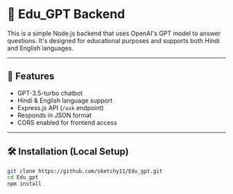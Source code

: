 # 🧠 Edu_GPT Backend

This is a simple Node.js backend that uses OpenAI's GPT model to answer questions. It's designed for educational purposes and supports both Hindi and English languages.

---

## 🚀 Features

- GPT-3.5-turbo chatbot
- Hindi & English language support
- Express.js API (`/ask` endpoint)
- Responds in JSON format
- CORS enabled for frontend access

---

## 🛠 Installation (Local Setup)

```bash
git clone https://github.com/sketchy11/Edu_gpt.git
cd Edu_gpt
npm install
